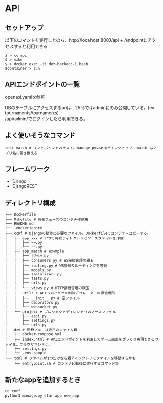 # API
## セットアップ
以下のコマンドを実行したのち、http://localhost:8000/api + /endpointにアクセスすると利用できる  
```
$ > cd api
$ > make
$ > docker exec -it dev-backend-1 bash
$container > run
```

## APIエンドポイントの一覧
openapi.yamlを参照

DBのテーブルにアクセスするuriは、25％ではadminにのみ公開している。(ex. tournaments/tournaments)  
/api/admin/でログインしたら利用できる。

## よく使いそうなコマンド
```
test match # エンドポイントのテスト。manage.pyのあるディレクトリで 'match'はアプリ名に置き換える
```

## フレームワーク
* Django
* DjangoREST

## ディレクトリ構成
```
├── Dockerfile
├── Makefile # 開発フェーズのコンテナ作成用
├── README.md
├── .dockerignore
├── conf # Djangoの動作に必要なファイル。Dockerfileでコンテナへコピーする。
│   ├── app_xxx # アプリ毎にディレクトリとソースファイルを作成
│   │   ├── ~~.py
│   │   └── ~~.py
│   ├── app_match # example
│   │   ├── admin.py
│   │   ├── consumers.py # WS接続管理の親玉
│   │   ├── routing.py # WS接続のルーティングを管理
│   │   ├── models.py
│   │   ├── serializers.py
│   │   ├── tests.py
│   │   ├── urls.py
│   │   └── views.py # HTTP接続管理の親玉
│   ├── utils # APIへのアクセス制御デコレーターの保管場所
│   │   ├── __init__.py # 空ファイル
│   │   ├── decorators.py
│   │   └── websocket.py
│   └── project # プロジェクトディレクトリのソースファイル
│       ├── asgi.py
│       ├── settings.py
│       └── urls.py
├── dev # 開発フェーズ専用のファイル類
│   ├── docker-compose.yml
│   ├── index.html # APIエンドポイントを利用してゲーム画面をざっくり再現できるファイル。ブラウザでひらく。
│   ├── settings.py
│   └── .env.sample
└── tool # ファイルが1つだけなら親ディレクトリにファイルを移動するかも
    └── entrypoint.sh # コンテナ起動後に実行するコマンド集
```

## 新たなappを追加するとき
```sh
cd conf
python3 manage.py startapp new_app
```
